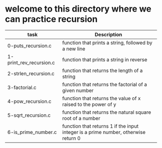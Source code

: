 # welcome to this directory where we can practice recursion

| task			  | Description      	 					 			 |
| ----------------------- | ------------------------------------------------------------------------------------ |
| 0-puts_recursion.c      | function that prints a string, followed by a new line        			 |
| 1-print_rev_recursion.c | function that prints a string in reverse			 			 |
| 2-strlen_recursion.c    | function that returns the length of a string	         			 |
| 3-factorial.c		  | function that returns the factorial of a given number	 			 |
| 4-pow_recursion.c	  | function that returns the value of x raised to the power of y			 |
| 5-sqrt_recursion.c	  | function that returns the natural square root of a number    			 |
| 6-is_prime_number.c     | function that returns 1 if the input integer is a prime number, otherwise return 0   |
